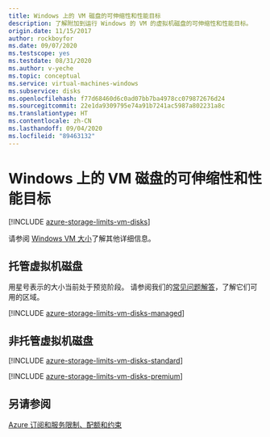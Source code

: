 ```yaml
---
title: Windows 上的 VM 磁盘的可伸缩性和性能目标
description: 了解附加到运行 Windows 的 VM 的虚拟机磁盘的可伸缩性和性能目标。
origin.date: 11/15/2017
author: rockboyfor
ms.date: 09/07/2020
ms.testscope: yes
ms.testdate: 08/31/2020
ms.author: v-yeche
ms.topic: conceptual
ms.service: virtual-machines-windows
ms.subservice: disks
ms.openlocfilehash: f77d68460d6c0ad07bb7ba4978cc079872676d24
ms.sourcegitcommit: 22e1da9309795e74a91b7241ac5987a802231a8c
ms.translationtype: HT
ms.contentlocale: zh-CN
ms.lasthandoff: 09/04/2020
ms.locfileid: "89463132"
---
```

<!--Verified Successfully -->
<!--Includes Updated-->
# <a name="scalability-and-performance-targets-for-vm-disks-on-windows"></a>Windows 上的 VM 磁盘的可伸缩性和性能目标

[!INCLUDE [azure-storage-limits-vm-disks](../../../includes/azure-storage-limits-vm-disks.md)]

请参阅 [Windows VM 大小](../sizes.md?toc=%2fvirtual-machines%2fwindows%2ftoc.json)了解其他详细信息。

## <a name="managed-virtual-machine-disks"></a>托管虚拟机磁盘

用星号表示的大小当前处于预览阶段。 请参阅我们的[常见问题解答](../faq-for-disks.md#new-disk-sizes-managed-and-unmanaged)，了解它们可用的区域。

[!INCLUDE [azure-storage-limits-vm-disks-managed](../../../includes/azure-storage-limits-vm-disks-managed.md)]

## <a name="unmanaged-virtual-machine-disks"></a>非托管虚拟机磁盘
[!INCLUDE [azure-storage-limits-vm-disks-standard](../../../includes/azure-storage-limits-vm-disks-standard.md)]

[!INCLUDE [azure-storage-limits-vm-disks-premium](../../../includes/azure-storage-limits-vm-disks-premium.md)]

## <a name="see-also"></a>另请参阅

[Azure 订阅和服务限制、配额和约束](../../azure-resource-manager/management/azure-subscription-service-limits.md)

<!-- Update_Description: update meta properties, wording update, update link -->